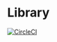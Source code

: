 # Library

[![CircleCI](https://circleci.com/gh/blocoio/biblioteca.svg?style=svg&circle-token=34c9ee590e0e24159ee3f46c2ba9fd82dfd7c3f1)](https://circleci.com/gh/blocoio/biblioteca)